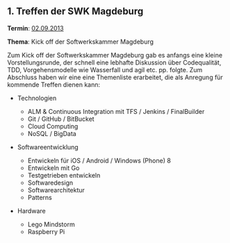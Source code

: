 ## 1. Treffen der SWK Magdeburg

**Termin**: [02.09.2013](http://www.softwerkskammer.org/activities/magdeburg_treffen_1)

**Thema**: Kick off der Softwerkskammer Magdeburg

Zum Kick off der Softwerkskammer Magdeburg gab es anfangs eine kleine Vorstellungsrunde, der schnell eine lebhafte Diskussion über Codequalität, TDD, Vorgehensmodelle wie Wasserfall und agil etc. pp. folgte. Zum Abschluss haben wir eine eine Themenliste erarbeitet, die als Anregung für kommende Treffen dienen kann:

* Technologien
    * ALM & Continuous Integration mit TFS / Jenkins / FinalBuilder
    * Git / GitHub / BitBucket
    * Cloud Computing
    * NoSQL / BigData


* Softwareentwicklung
    * Entwickeln für iOS / Android / Windows (Phone) 8
    * Entwickeln mit Go
    * Testgetrieben entwickeln
    * Softwaredesign
    * Softwarearchitektur
    * Patterns


* Hardware
    * Lego Mindstorm
    * Raspberry Pi

